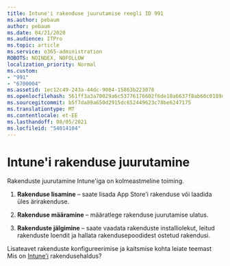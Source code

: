 ```yaml
---
title: Intune'i rakenduse juurutamise reegli ID 991
ms.author: pebaum
author: pebaum
ms.date: 04/21/2020
ms.audience: ITPro
ms.topic: article
ms.service: o365-administration
ROBOTS: NOINDEX, NOFOLLOW
localization_priority: Normal
ms.custom:
- "991"
- "6700004"
ms.assetid: 1ec12c49-243a-44dc-9084-15863b223078
ms.openlocfilehash: 561ff3a3a70029a6c53776176602f6de10a6637f8ab66c0189d7584220316e87
ms.sourcegitcommit: b5f7da89a650d2915dc652449623c78be6247175
ms.translationtype: MT
ms.contentlocale: et-EE
ms.lasthandoff: 08/05/2021
ms.locfileid: "54014104"
---
```

# <a name="intune-app-deployment"></a>Intune'i rakenduse juurutamine

Rakenduste juurutamine Intune'iga on kolmeastmeline toiming.
  
1. **Rakenduse lisamine** – saate lisada App Store'i rakenduse või laadida üles ärirakenduse.

2. **Rakenduse määramine** – määratlege rakenduse juurutamise ulatus.

3. **Rakenduste jälgimine** – saate vaadata rakenduste installiolekut, leitud rakenduste loendit ja hallata rakendusepoodidest ostetud rakendusi.

Lisateavet rakenduste konfigureerimise ja kaitsmise kohta leiate teemast Mis on [Intune'i](https://docs.microsoft.com/intune/app-management) rakendusehaldus?
  